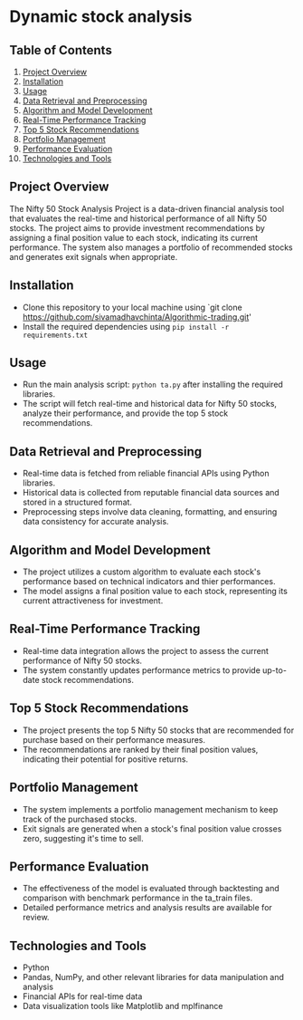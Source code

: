 # Dynamic stock analysis

## Table of Contents
1. [Project Overview](#project-overview)
2. [Installation](#installation)
3. [Usage](#usage)
4. [Data Retrieval and Preprocessing](#data-retrieval-and-preprocessing)
5. [Algorithm and Model Development](#algorithm-and-model-development)
6. [Real-Time Performance Tracking](#real-time-performance-tracking)
7. [Top 5 Stock Recommendations](#top-5-stock-recommendations)
8. [Portfolio Management](#portfolio-management)
9. [Performance Evaluation](#performance-evaluation)
10. [Technologies and Tools](#technologies-and-tools)

## Project Overview
The Nifty 50 Stock Analysis Project is a data-driven financial analysis tool that evaluates the real-time and historical performance of all Nifty 50 stocks. The project aims to provide investment recommendations by assigning a final position value to each stock, indicating its current performance. The system also manages a portfolio of recommended stocks and generates exit signals when appropriate.


## Installation
- Clone this repository to your local machine using `git clone https://github.com/sivamadhavchinta/Algorithmic-trading.git'
- Install the required dependencies using `pip install -r requirements.txt`


## Usage
- Run the main analysis script: `python ta.py` after installing the required libraries.
- The script will fetch real-time and historical data for Nifty 50 stocks, analyze their performance, and provide the top 5 stock recommendations.

## Data Retrieval and Preprocessing
- Real-time data is fetched from reliable financial APIs using Python libraries.
- Historical data is collected from reputable financial data sources and stored in a structured format.
- Preprocessing steps involve data cleaning, formatting, and ensuring data consistency for accurate analysis.

## Algorithm and Model Development
- The project utilizes a custom algorithm to evaluate each stock's performance based on technical indicators and thier performances.
- The model assigns a final position value to each stock, representing its current attractiveness for investment.

## Real-Time Performance Tracking
- Real-time data integration allows the project to assess the current performance of Nifty 50 stocks.
- The system constantly updates performance metrics to provide up-to-date stock recommendations.

## Top 5 Stock Recommendations
- The project presents the top 5 Nifty 50 stocks that are recommended for purchase based on their performance measures.
- The recommendations are ranked by their final position values, indicating their potential for positive returns.

## Portfolio Management
- The system implements a portfolio management mechanism to keep track of the purchased stocks.
- Exit signals are generated when a stock's final position value crosses zero, suggesting it's time to sell.

## Performance Evaluation
- The effectiveness of the model is evaluated through backtesting and comparison with benchmark performance in the ta_train files.
- Detailed performance metrics and analysis results are available for review.

## Technologies and Tools
- Python
- Pandas, NumPy, and other relevant libraries for data manipulation and analysis
- Financial APIs for real-time data
- Data visualization tools like Matplotlib and mplfinance

